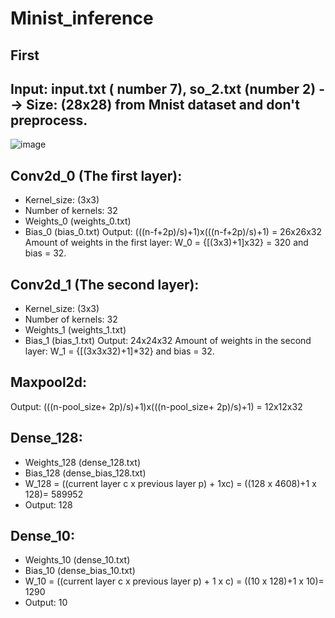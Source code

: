 # Minist_inference
## First
## Input: input.txt ( number 7), so_2.txt (number 2) --> Size: (28x28) from Mnist dataset and don't preprocess.
![image](https://user-images.githubusercontent.com/121759873/232181284-54ddcbdb-f3af-4e5c-8469-d243ecc3620a.png)
## Conv2d_0 (The first layer):
+ Kernel_size: (3x3) 
+ Number of kernels: 32
+ Weights_0 (weights_0.txt)
+ Bias_0 (bias_0.txt)
Output: (((n-f+2p)/s)+1)x(((n-f+2p)/s)+1) = 26x26x32
Amount of weights in the first layer: W_0 = {[(3x3)+1]x32} = 320 and bias = 32.
## Conv2d_1 (The second layer):
+ Kernel_size: (3x3)
+ Number of kernels: 32
+ Weights_1 (weights_1.txt)
+ Bias_1 (bias_1.txt)
Output: 24x24x32
Amount of weights in the second layer: W_1 = {[(3x3x32)+1]*32} and bias = 32.
## Maxpool2d:
Output: (((n-pool_size+ 2p)/s)+1)x(((n-pool_size+ 2p)/s)+1) = 12x12x32
## Dense_128:
+ Weights_128 (dense_128.txt)
+ Bias_128 (dense_bias_128.txt)
+ W_128 = ((current layer c x previous layer p) + 1xc) = ((128 x 4608)+1 x 128)= 589952
+ Output: 128
## Dense_10:
+ Weights_10 (dense_10.txt)
+ Bias_10 (dense_bias_10.txt)
+ W_10 = ((current layer c x previous layer p) + 1 x c) = ((10 x 128)+1 x 10)= 1290
+ Output: 10
